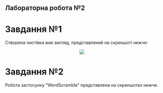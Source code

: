 ## Лабораторна робота №2
# Завдання №1
Створена листівка має вигляд, представлений на скриншоті нижче:
<p align="center">
  <img src="../screenshots/LabTask2/postcard.png width="400"/>
</p>

# Завдання №2
Робота застосунку "WordScramble" представлена на скриншотах нижче.

